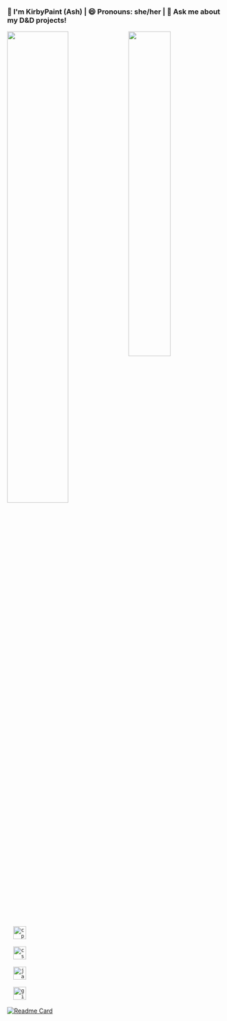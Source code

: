 ### 👋 I'm KirbyPaint (Ash) | 😄 Pronouns: she/her | 💬 Ask me about my D&D projects!

<div>
  <img style="display:inline-block" src="https://github-readme-stats.vercel.app/api//?username=KirbyPaint&show_icons=true&count_private=true&theme=radical" width="53%" /><img style="display:inline-block; float:right" src="https://github-readme-stats.vercel.app/api/top-langs/?username=KirbyPaint&layout=compact&theme=radical" width="44%"/>
</div>

<div img style="center">
<code>
  <img src="https://raw.githubusercontent.com/jmnote/z-icons/master/svg/cpp.svg" alt="cplusplus" width="30" />
</code>

<code>
  <img src="https://raw.githubusercontent.com/jmnote/z-icons/master/svg/csharp.svg" alt="csharp" width="30" />
</code>

<code>
  <img src="https://raw.githubusercontent.com/jmnote/z-icons/master/svg/javascript.svg" alt="javascript" width="30" />
</code>

<code>
  <img src="https://raw.githubusercontent.com/jmnote/z-icons/master/svg/git.svg" alt="git" width="30" />
</code>
</div>

[![Readme Card](https://github-readme-stats.vercel.app/api/pin/?username=KirbyPaint&repo=beat-maker)](https://github.com/KirbyPaint/beat-maker)

<!--
**KirbyPaint/KirbyPaint** is a ✨ _special_ ✨ repository because its `README.md` (this file) appears on your GitHub profile.

Here are some ideas to get you started:

- 🔭 I’m currently working on ...
- 🌱 I’m currently learning ...
- 👯 I’m looking to collaborate on ...
- 🤔 I’m looking for help with ...
- 💬 Ask me about ...
- 📫 How to reach me: ...
- 😄 Pronouns: ...
- ⚡ Fun fact: ...
-->
